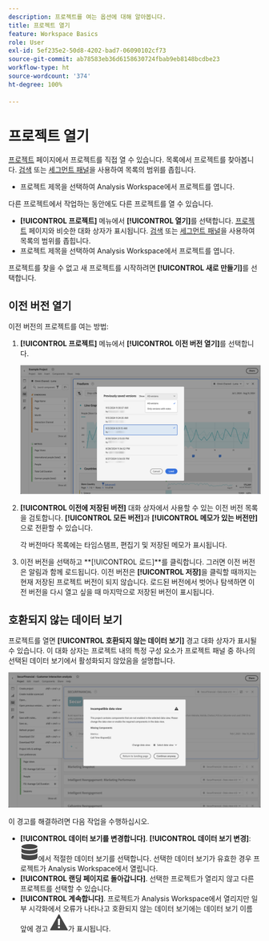 ```yaml
---
description: 프로젝트를 여는 옵션에 대해 알아봅니다.
title: 프로젝트 열기
feature: Workspace Basics
role: User
exl-id: 5ef235e2-50d8-4202-bad7-06090102cf73
source-git-commit: ab78583eb36d6158630724fbab9eb8148bcdbe23
workflow-type: ht
source-wordcount: '374'
ht-degree: 100%

---
```


# 프로젝트 열기

[프로젝트](/help/analysis-workspace/build-workspace-project/freeform-overview.md) 페이지에서 프로젝트를 직접 열 수 있습니다. 목록에서 프로젝트를 찾아봅니다. [검색](/help/analysis-workspace/build-workspace-project/freeform-overview.md#search) 또는 [세그먼트 패널](/help/analysis-workspace/build-workspace-project/freeform-overview.md#segment-panel)을 사용하여 목록의 범위를 좁힙니다.

* 프로젝트 제목을 선택하여 Analysis Workspace에서 프로젝트를 엽니다.

다른 프로젝트에서 작업하는 동안에도 다른 프로젝트를 열 수 있습니다.

* **[!UICONTROL 프로젝트]** 메뉴에서 **[!UICONTROL 열기]**&#x200B;를 선택합니다. [프로젝트](/help/analysis-workspace/build-workspace-project/freeform-overview.md) 페이지와 비슷한 대화 상자가 표시됩니다. [검색](/help/analysis-workspace/build-workspace-project/freeform-overview.md#search) 또는 [세그먼트 패널](/help/analysis-workspace/build-workspace-project/freeform-overview.md#segment-panel)을 사용하여 목록의 범위를 좁힙니다.
* 프로젝트 제목을 선택하여 Analysis Workspace에서 프로젝트를 엽니다.

프로젝트를 찾을 수 없고 새 프로젝트를 시작하려면 **[!UICONTROL 새로 만들기]**&#x200B;를 선택합니다.

## 이전 버전 열기

이전 버전의 프로젝트를 여는 방법:

1. **[!UICONTROL 프로젝트]** 메뉴에서 **[!UICONTROL 이전 버전 열기]**&#x200B;를 선택합니다.

   ![이전에 저장된 프로젝트 버전 목록과 모든 버전 또는 메모가 있는 버전만 표시할 수 있는 옵션.](assets/open-previously-saved.png)

1. **[!UICONTROL 이전에 저장된 버전]** 대화 상자에서 사용할 수 있는 이전 버전 목록을 검토합니다. **[!UICONTROL 모든 버전]**&#x200B;과 **[!UICONTROL 메모가 있는 버전만]**&#x200B;으로 전환할 수 있습니다.

   각 버전마다 목록에는 타임스탬프, 편집기 및 저장된 메모가 표시됩니다.


1. 이전 버전을 선택하고 **[!UICONTROL 로드]**를 클릭합니다.
그러면 이전 버전은 알림과 함께 로드됩니다. 이전 버전은 **[!UICONTROL 저장]**&#x200B;을 클릭할 때까지는 현재 저장된 프로젝트 버전이 되지 않습니다. 로드된 버전에서 벗어나 탐색하면 이전 버전을 다시 열고 싶을 때 마지막으로 저장된 버전이 표시됩니다.


## 호환되지 않는 데이터 보기

프로젝트를 열면 **[!UICONTROL 호환되지 않는 데이터 보기]** 경고 대화 상자가 표시될 수 있습니다. 이 대화 상자는 프로젝트 내의 특정 구성 요소가 프로젝트 패널 중 하나의 선택된 데이터 보기에서 활성화되지 않았음을 설명합니다.

![호환 불가](assets/incompatible-data-view.png)

이 경고를 해결하려면 다음 작업을 수행하십시오.

* **[!UICONTROL 데이터 보기를 변경합니다]**. **[!UICONTROL 데이터 보기 변경]**: ![데이터](/help/assets/icons/Data.svg)에서 적절한 데이터 보기를 선택합니다. 선택한 데이터 보기가 유효한 경우 프로젝트가 Analysis Workspace에서 열립니다.
* **[!UICONTROL 랜딩 페이지로 돌아갑니다]**. 선택한 프로젝트가 열리지 않고 다른 프로젝트를 선택할 수 있습니다.
* **[!UICONTROL 계속합니다]**. 프로젝트가 Analysis Workspace에서 열리지만 일부 시각화에서 오류가 나타나고 호환되지 않는 데이터 보기에는 데이터 보기 이름 앞에 경고 ![경고](/help/assets/icons/Alert.svg)가 표시됩니다.
